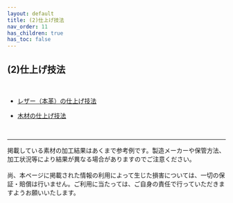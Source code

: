 ```yaml
---
layout: default
title: (2)仕上げ技法
nav_order: 11
has_children: true
has_toc: false
---
```


## (2)仕上げ技法
<br>

* [レザー（本革）の仕上げ技法](10-1-leather-finishing.md)

* [木材の仕上げ技法](10-2-wood-finishing.md)


<br>

---

掲載している素材の加工結果はあくまで参考例です。製造メーカーや保管方法、加工状況等により結果が異なる場合がありますのでご注意ください。<br>
<br>
尚、本ページに掲載された情報の利用によって生じた損害については、一切の保証・賠償は行いません。ご利用に当たっては、ご自身の責任で行っていただきますようお願いいたします。

<br><br><br>